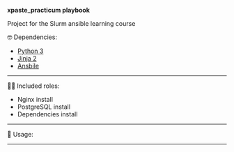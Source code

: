 **xpaste_practicum playbook**


Project for the Slurm ansible learning course

🤓 Dependencies:
- <a href="https://www.python.org/downloads/">Python 3</a>
- <a href="https://pypi.org/project/Jinja2/">Jinja 2</a>
- <a href="https://docs.ansible.com/ansible/latest/installation_guide/intro_installation.html">Ansbile</a>
___________________________________________________________________________

👷‍♂️ Included roles:
 - Nginx install
 - PostgreSQL install 
 - Dependencies install
___________________________________________________________________________

🔧 Usage:



___________________________________________________________________________


